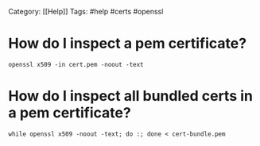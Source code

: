 Category: [[Help]]
Tags: #help #certs #openssl

# How do I inspect a pem certificate?

```
openssl x509 -in cert.pem -noout -text
```

# How do I inspect all bundled certs in a pem certificate?

```
while openssl x509 -noout -text; do :; done < cert-bundle.pem
```

